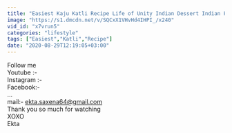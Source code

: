 ```yaml
---
title: "Easiest Kaju Katli Recipe Life of Unity Indian Dessert Indian Festival"
image: "https://s1.dmcdn.net/v/SQCxX1VHvHd4IHPI_/x240"
vid_id: "x7vrun5"
categories: "lifestyle"
tags: ["Easiest","Katli","Recipe"]
date: "2020-08-29T12:19:05+03:00"
---
```

Follow me  <br>Youtube :-   <br>Instagram :-   <br>Facebook:-   <br>...  <br>mail:- ekta.saxena64@gmail.com  <br>Thank you so much for watching  <br>XOXO  <br>Ekta
